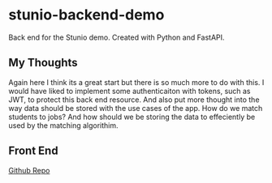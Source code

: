 ﻿# stunio-backend-demo

 Back end for the Stunio demo. Created with Python and FastAPI.

## My Thoughts

Again here I think its a great start but there is so much more to do with this. I would have liked to implement some authenticaiton with tokens, such as JWT, to protect this back end resource. And also put more thought into the way data should be stored with the use cases of the app. How do we match students to jobs? And how should we be storing the data to effeciently be used by the matching algorithim.

## Front End

[Github Repo](https://github.com/steveno06/stunio-frontend-demo)
